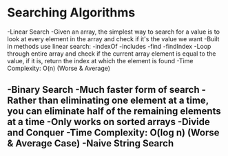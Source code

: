 # Searching Algorithms
-Linear Search
    -Given an array, the simplest way to search for a value is to look at every element in the array and check if it's the value we want
    -Built in methods use linear search:
        -indexOf
        -includes
        -find
        -findIndex
    -Loop through entire array and check if the current array element is equal to the value, if it is, return the index at which the element is found
    -Time Complexity: O(n) (Worse & Average)

-Binary Search
    -Much faster form of search
    -Rather than eliminating one element at a time, you can eliminate half of the remaining elements at a time
    -Only works on sorted arrays
    -Divide and Conquer
    -Time Complexity: O(log n) (Worse & Average Case)
-Naive String Search
 -